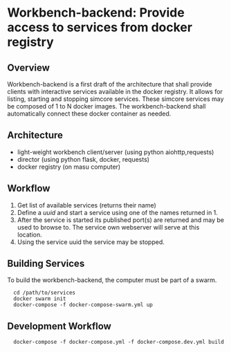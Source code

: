 # Workbench-backend: Provide access to services from docker registry

## Overview

Workbench-backend is a first draft of the architecture that shall provide clients with interactive services available in the docker registry. It allows for listing, starting and stopping simcore services. These simcore services may be composed of 1 to N docker images. The workbench-backend shall automatically connect these docker container as needed.

## Architecture

- light-weight workbench client/server (using python aiohttp,requests)
- director (using python flask, docker, requests)
- docker registry (on masu computer)

## Workflow

1. Get list of available services (returns their name)
2. Define a _uuid_ and start a service using one of the names returned in 1.
3. After the service is started its published port(s) are returned and may be used to browse to. The service own webserver will serve at this location.
4. Using the service uuid the service may be stopped.

## Building Services

To build the workbench-backend, the computer must be part of a swarm.

```!bash
  cd /path/to/services
  docker swarm init
  docker-compose -f docker-compose-swarm.yml up
```

## Development Workflow

```!bash
  docker-compose -f docker-compose.yml -f docker-compose.dev.yml build

```

